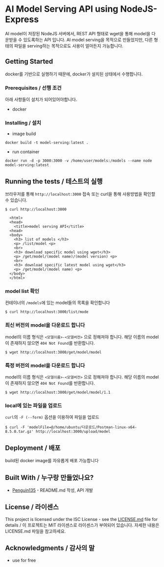 # AI Model Serving API using NodeJS-Express

AI model이 저장된 NodeJS 서버에서, REST API 형태로 wget을 통해 model을 다운받을 수 있도록하는 API 입니다.
AI model serving을 목적으로 만들었지만, 다른 형태의 파일을 serving하는 목적으로도 사용이 얼마든지 가능합니다.

## Getting Started

docker를 기반으로 실행하기 때문에, docker가 설치된 상태에서 수행합니다.

### Prerequisites / 선행 조건

아래 사항들이 설치가 되어있어야합니다.

- docker

### Installing / 설치

- image build

```
docker build -t model-serving:latest .
```

- run container

```
docker run -d -p 3000:3000 -v /home/user/models:/models --name node model-serving:latest
```


## Running the tests / 테스트의 실행

브라우저를 통해 `http://localhost:3000` 접속 또는 curl을 통해 사용방법을 확인할 수 있습니다.

```
$ curl http://localhost:3000

  <html>
  <head>
    <title>model serving API</title>
  <head>
  <body>
    <h3> list of models </h3>
    <p> /list/model <p>
    <br>
    <h3> download specific model using wget</h3>
    <p> /get/model/(model name)/(model version) <p>
    <br>
    <h3> download specific latest model using wget</h3>
    <p> /get/model/(model name) <p>
  </body>
  </html>
```

### model list 확인

컨테이너의 `/models`에 있는 model들의 목록을 확인합니다

```
$ curl http://localhost:3000/list/mode
```

### 최신 버전의 model을 다운로드 합니다

model의 이름 형식은 `<모델이름>-<모델버전>` 으로 정해져야 합니다.
해당 이름의 model이 존재하지 않으면 `404 Not Found`를 반환합니다.

```
$ wget http://localhost:3000/get/model/model
```

### 특정 버전의 model을 다운로드 합니다

model의 이름 형식은 `<모델이름>-<모델버전>` 으로 정해져야 합니다.
해당 이름의 model이 존재하지 않으면 `404 Not Found`를 반환합니다.

```
$ wget http://localhost:3000/get/model/model/1.1
```

### local에 있는 파일을 업로드

`curl`의 `-F (--form)` 옵션을 이용하여 파일을 업로드
```
$ curl -F 'modelFile=@/home/ubuntu/다운로드/Postman-linux-x64-8.5.0.tar.gz' http://localhost:3000/upload/model
```

## Deployment / 배포

build된 docker image를 자유롭게 배포 가능합니다

## Built With / 누구랑 만들었나요?

* [Penguin135](https://github.com/Penguin135) - README.md 작성, API 개발

## License / 라이센스

This project is licensed under the ISC License - see the [LICENSE.md](https://github.com/CBNU-DCLab/dev-env-providing/blob/main/serving-model/LICENSE.md) file for details / 이 프로젝트는 MIT 라이센스로 라이센스가 부여되어 있습니다. 자세한 내용은 LICENSE.md 파일을 참고하세요.

## Acknowledgments / 감사의 말

* use for free
